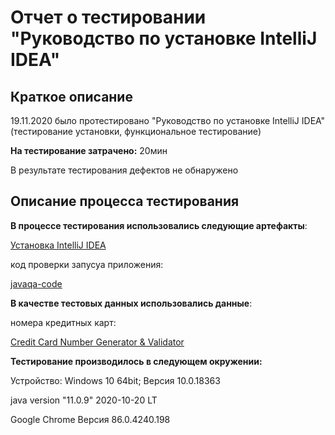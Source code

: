 # **Отчет о тестировании "Руководство по установке IntelliJ IDEA"**


## **Краткое описание** 

19.11.2020 было протестировано "Руководство по установке IntelliJ IDEA" (тестирование установки, функциональное тестирование)


**На тестирование затрачено:**
20мин


В результате тестирования дефектов не обнаружено


## **Описание процесса тестирования**

**В процессе тестирования использовались следующие артефакты**:

[Установка IntelliJ IDEA](https://github.com/netology-code/javaqa-homeworks/blob/master/intro/idea.md)

код проверки запусуа приложения: 

[javaqa-code](https://github.com/netology-code/javaqa-code/blob/master/1.1_intro/hello-programming/src/Main.java)


**В качестве тестовых данных использовались данные**:

номера кредитных карт:

[Credit Card Number Generator & Validator](https://www.freeformatter.com/credit-card-number-generator-validator.html)


**Тестирование производилось в следующем окружении:**

Устройство: Windows 10 64bit; Версия 10.0.18363

java version "11.0.9" 2020-10-20 LT

Google Chrome Версия 86.0.4240.198 

